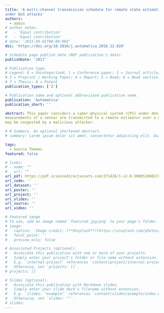 ```yaml
---
title: 'A multi-channel transmission schedule for remote state estimation
under DoS attacks'
authors:
  - admin
# author_notes:
#   - 'Equal contribution'
#   - 'Equal contribution'
# date: '2015-09-01T00:00:00Z'
doi: 'https://doi.org/10.1016/j.automatica.2016.12.020'

# Schedule page publish date (NOT publication's date).
publishDate: '2017'

# Publication type.
# Legend: 0 = Uncategorized; 1 = Conference paper; 2 = Journal article;
# 3 = Preprint / Working Paper; 4 = Report; 5 = Book; 6 = Book section;
# 7 = Thesis; 8 = Patent
publication_types: ['2']

# Publication name and optional abbreviated publication name.
publication: 'Automatica'
publication_short: ''

abstract: This paper considers a cyber-physical system (CPS) under denial-of-service (DoS) attacks. The
measurements of a sensor are transmitted to a remote estimator over a multi-channel network, which
may be congested by a malicious attacker.

# # Summary. An optional shortened abstract.
# summary: Lorem ipsum dolor sit amet, consectetur adipiscing elit. Duis posuere tellus ac convallis placerat. Proin tincidunt magna sed ex sollicitudin condimentum.

tags:
  - Source Themes
featured: false

# links:
# - name: ""
#   url: ""
url_pdf: https://pdf.sciencedirectassets.com/271426/1-s2.0-S0005109817X00034/1-s2.0-S0005109816305283/main.pdf?X-Amz-Security-Token=IQoJb3JpZ2luX2VjEPv%2F%2F%2F%2F%2F%2F%2F%2F%2F%2FwEaCXVzLWVhc3QtMSJHMEUCIQDrO8VKgWc6GyDl83IPmutIx5jEmOJARqnXk6CGe%2B3JzwIgJMuZs%2BTax%2FmfVMx7MbT2jOVTzTIn9F5YLFWGUMNuV34qgwQIpP%2F%2F%2F%2F%2F%2F%2F%2F%2F%2FARAEGgwwNTkwMDM1NDY4NjUiDPJ0i%2BijV8MjIyURjyrXA%2FE833BroI91uXA%2FAwWWtOOBzUV6O3ldHsKVCWZmaJ%2BwUsDi13zry0ybG0EZPAfTbjCKZO5myvQRSA7yXLljjWWy1RjTf7EE9QnR7VfrZA1r5xUjE%2Fg1KarBE2cDJf7ZjCQFMESZZw3qwd7EY49gLPgToKIFDtk2XHsR4dOebz4CaYb5wx1upaX7GERKbf9KuaptQ6EtY2sw77IzpAnhY7JyKSPTE4QUkPR33StkCZIspoRCbTP6YoTP4mkg62WmNXd88rqeWxoLTdD5mDfAJbwNDujaAa9tJulsctqELBnvPehE40mTMBuOqIOPR52eZweKVfzkE%2F04bfG1F8yelcPvf%2BzcXAy5dmNAoeTu%2Bz7%2BiJ%2FQYoN6Cytxis06sxeOUCIgNF1z%2FmcURTcPXbMNZe0W4Jy2QSZrCF8etBA4qv3E0P4UqthcR5moxpLeICNmE%2FMZkmkmZ0SFdDpnP1Ta93pgWaHeW9jfZRWijASHNCIolt9SH%2BgoWSiOT5dWKTgqWXCHLI9%2BjSx1vctNVTaE2fVlNPJb5APp58Khz7NUNaeo6cuKjyIKhJjP9KVlVLsT8UKBHo89UsKoj%2BVrB6fN7bZAbtMA8lQ2yVp3gfBeVkELpLgpsqbsNDCutuqSBjqlAQuTYwKErPqqdKdiRUkxy%2Bd534DTtnvaXkdedrM68FBUeFdFCOF3AKsBVWICcex7TVpjTm8O529C%2FOpIzvTVMImzLwYgNMIXCwgPuswnhUWFt4O8Lgxzbx1rMVR2weAEl8SctJW3yq3uVABLD6cJ6Fsz97sXi9ueZgr6lpi10SQ%2F4RKi7SdOlvtZ%2FE7k9%2FZuOs1IgiobnUGcrap2Hjpa37FzMAvF9w%3D%3D&X-Amz-Algorithm=AWS4-HMAC-SHA256&X-Amz-Date=20220416T112443Z&X-Amz-SignedHeaders=host&X-Amz-Expires=299&X-Amz-Credential=ASIAQ3PHCVTYZIXKSF67%2F20220416%2Fus-east-1%2Fs3%2Faws4_request&X-Amz-Signature=03aaae77216fc013ddf42a707583284cfea4f791dcc11e7025c68d428ddddf85&hash=02103868df7e1cb233ab29137ed30dc5baa034deb61c99c6c493c6c38172da66&host=68042c943591013ac2b2430a89b270f6af2c76d8dfd086a07176afe7c76c2c61&pii=S0005109816305283&tid=spdf-003e78e7-6bcb-486f-b5fa-5fc20041f7c7&sid=0ad4c28d41490043e80998f468f6022598ddgxrqa&type=client
url_code: ''
url_dataset: ''
url_poster: ''
url_project: ''
url_slides: ''
url_source: ''
url_video: ''

# Featured image
# To use, add an image named `featured.jpg/png` to your page's folder.
# image:
#   caption: 'Image credit: [**Unsplash**](https://unsplash.com/photos/jdD8gXaTZsc)'
#   focal_point: ''
#   preview_only: false

# Associated Projects (optional).
#   Associate this publication with one or more of your projects.
#   Simply enter your project's folder or file name without extension.
#   E.g. `internal-project` references `content/project/internal-project/index.md`.
#   Otherwise, set `projects: []`.
# projects: []

# Slides (optional).
#   Associate this publication with Markdown slides.
#   Simply enter your slide deck's filename without extension.
#   E.g. `slides: "example"` references `content/slides/example/index.md`.
#   Otherwise, set `slides: ""`.
# slides:
---
```

<!-- 
{{% callout note %}}
Click the _Cite_ button above to demo the feature to enable visitors to import publication metadata into their reference management software.
{{% /callout %}}

Supplementary notes can be added here, including [code and math](https://wowchemy.com/docs/content/writing-markdown-latex/). -->
